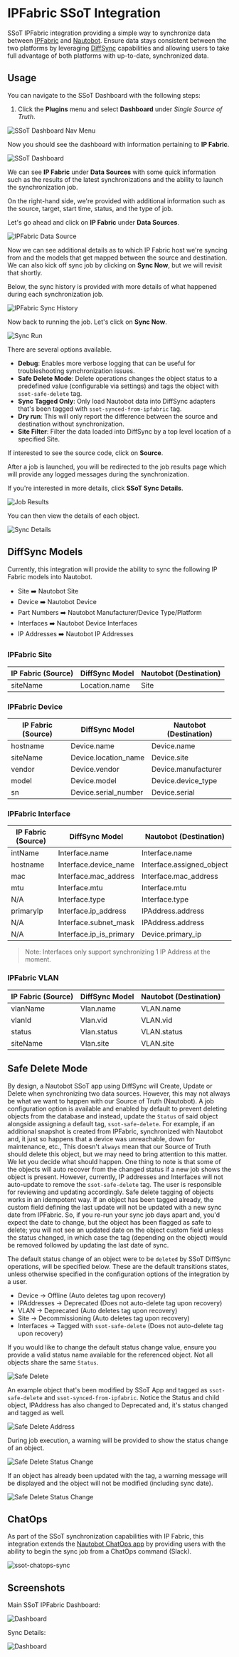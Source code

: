 # IPFabric SSoT Integration

SSoT IPFabric integration providing a simple way to synchronize data between [IPFabric](https://ipfabric.io/) and [Nautobot](https://github.com/nautobot/nautobot). Ensure data stays consistent between the two platforms by leveraging [DiffSync](https://github.com/networktocode/diffsync) capabilities and allowing users to take full advantage of both platforms with up-to-date, synchronized data.

## Usage

You can navigate to the SSoT Dashboard with the following steps:

1. Click the **Plugins** menu and select **Dashboard** under *Single Source of Truth*.

![SSoT Dashboard Nav Menu](../../images/ipfabric-nav-dashboard.png)

Now you should see the dashboard with information pertaining to **IP Fabric**.

![SSoT Dashboard](../../images/ipfabric-dashboard.png)

We can see **IP Fabric** under **Data Sources** with some quick information such as the results of the latest synchronizations and the ability to launch the synchronization job.

On the right-hand side, we're provided with additional information such as the source, target, start time, status, and the type of job.

Let's go ahead and click on **IP Fabric** under **Data Sources**.

![IPFabric Data Source](../../images/ipfabric-datasource.png)

Now we can see additional details as to which IP Fabric host we're syncing from and the models that get mapped between the source and destination. We can also kick off sync job by clicking on **Sync Now**, but we will revisit that shortly.

Below, the sync history is provided with more details of what happened during each synchronization job.

![IPFabric Sync History](../../images/ipfabric-sync-history.png)

Now back to running the job. Let's click on **Sync Now**.

![Sync Run](../../images/ipfabric-sync-run.png)

There are several options available.

- **Debug**: Enables more verbose logging that can be useful for troubleshooting synchronization issues.
- **Safe Delete Mode**: Delete operations changes the object status to a predefined value (configurable via settings) and tags the object with `ssot-safe-delete` tag.
- **Sync Tagged Only**: Only load Nautobot data into DiffSync adapters that's been tagged with `ssot-synced-from-ipfabric` tag.
- **Dry run**: This will only report the difference between the source and destination without synchronization.
- **Site Filter**: Filter the data loaded into DiffSync by a top level location of a specified Site.

If interested to see the source code, click on **Source**.

After a job is launched, you will be redirected to the job results page which will provide any logged messages during the synchronization.

If you're interested in more details, click **SSoT Sync Details**.

![Job Results](../../images/ipfabric-job-results.png)

You can then view the details of each object.

![Sync Details](../../images/ipfabric-sync-details.png)

## DiffSync Models

Currently, this integration will provide the ability to sync the following IP Fabric models into Nautobot.

- Site ➡️ Nautobot Site
- Device ➡️ Nautobot Device
- Part Numbers ➡️ Nautobot Manufacturer/Device Type/Platform
- Interfaces ➡️ Nautobot Device Interfaces
- IP Addresses ➡️ Nautobot IP Addresses

### IPFabric Site

| IP Fabric (Source) | DiffSync Model | Nautobot (Destination) |
| ------------------ | -------------- | ---------------------- |
| siteName           | Location.name  | Site                   |

### IPFabric Device

| IP Fabric (Source) | DiffSync Model       | Nautobot (Destination) |
| ------------------ | -------------------- | ---------------------- |
| hostname           | Device.name          | Device.name            |
| siteName           | Device.location_name | Device.site            |
| vendor             | Device.vendor        | Device.manufacturer    |
| model              | Device.model         | Device.device_type     |
| sn                 | Device.serial_number | Device.serial          |

### IPFabric Interface

| IP Fabric (Source) | DiffSync Model          | Nautobot (Destination)    |
| ------------------ | ----------------------- | ------------------------- |
| intName            | Interface.name          | Interface.name            |
| hostname           | Interface.device_name   | Interface.assigned_object |
| mac                | Interface.mac_address   | Interface.mac_address     |
| mtu                | Interface.mtu           | Interface.mtu             |
| N/A                | Interface.type          | Interface.type            |
| primaryIp          | Interface.ip_address    | IPAddress.address         |
| N/A                | Interface.subnet_mask   | IPAddress.address         |
| N/A                | Interface.ip_is_primary | Device.primary_ip         |

> Note: Interfaces only support synchronizing 1 IP Address at the moment.

### IPFabric VLAN

| IP Fabric (Source) | DiffSync Model | Nautobot (Destination) |
| ------------------ | -------------- | ---------------------- |
| vlanName           | Vlan.name      | VLAN.name              |
| vlanId             | Vlan.vid       | VLAN.vid               |
| status             | Vlan.status    | VLAN.status            |
| siteName           | Vlan.site      | VLAN.site              |

## Safe Delete Mode

By design, a Nautobot SSoT app using DiffSync will Create, Update or Delete when synchronizing two data sources. However, this may not always be what we want to happen with our Source of Truth (Nautobot). A job configuration option is available and enabled by default to prevent deleting objects from the database and instead, update the `Status` of said object alongside assigning a default tag, `ssot-safe-delete`. For example, if an additional snapshot is created from IPFabric, synchronized with Nautobot and, it just so happens that a device was unreachable, down for maintenance, etc., This doesn't `always` mean that our Source of Truth should delete this object, but we may need to bring attention to this matter. We let you decide what should happen. One thing to note is that some of the objects will auto recover from the changed status if a new job shows the object is present. However, currently, IP addresses and Interfaces will not auto-update to remove the `ssot-safe-delete` tag. The user is responsible for reviewing and updating accordingly. Safe delete tagging of objects works in an idempotent way. If an object has been tagged already, the custom field defining the last update will not be updated with a new sync date from IPFabric. So, if you re-run your sync job days apart and, you'd expect the date to change, but the object has been flagged as safe to delete; you will not see an updated date on the object custom field unless the status changed, in which case the tag (depending on the object) would be removed followed by updating the last date of sync.

The default status change of an object were to be `deleted` by SSoT DiffSync operations, will be specified below. These are the default transitions states, unless otherwise specified in the configuration options of the integration by a user.

- Device -> Offline (Auto deletes tag upon recovery)
- IPAddresses -> Deprecated (Does not auto-delete tag upon recovery)
- VLAN -> Deprecated (Auto deletes tag upon recovery)
- Site -> Decommissioning (Auto deletes tag upon recovery)
- Interfaces -> Tagged with `ssot-safe-delete` (Does not auto-delete tag upon recovery)

If you would like to change the default status change value, ensure you provide a valid status name available for the referenced object. Not all objects share the same `Status`.

![Safe Delete](../../images/ipfabric-safe-delete.png)

An example object that's been modified by SSoT App and tagged as `ssot-safe-delete` and `ssot-synced-from-ipfabric`. Notice the Status and child object, IPAddress has also changed to Deprecated and, it's status changed and tagged as well.

![Safe Delete Address](../../images/ipfabric-safe-delete-ipaddress.png)

During job execution, a warning will be provided to show the status change of an object.

![Safe Delete Status Change](../../images/ipfabric-safe-delete-log.png)

If an object has already been updated with the tag, a warning message will be displayed and the object will not be modified (including sync date).

![Safe Delete Status Change](../../images/ipfabric-safe-delete-debug-skip.png)

## ChatOps

As part of the SSoT synchronization capabilities with IP Fabric, this integration extends the [Nautobot ChatOps app](https://github.com/nautobot/nautobot-plugin-chatops) by providing users with the ability to begin the sync job from a ChatOps command (Slack).

![ssot-chatops-sync](../../images/ipfabric-chatops-ssot.png)

## Screenshots

Main SSoT IPFabric Dashboard:

![Dashboard](../../images/ipfabric-dashboard.png)

Sync Details:

![Dashboard](../../images/ipfabric-sync-details.png)
